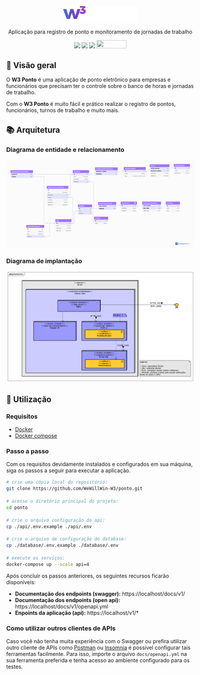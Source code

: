 <div align="center">
<img src=".github/assets/logo.png" width="200" />

Aplicação para registro de ponto e monitoramento de jornadas de trabalho

<img src="https://img.shields.io/badge/Node.js-4667d6?style=for-the-badge&logo=nodedotjs&logoColor=white" width="80" />
<img src="https://img.shields.io/badge/TypeScript-6b42d0?style=for-the-badge&logo=typescript&logoColor=white" width="100" />
<img src="https://img.shields.io/badge/PostgreSQL-a934d3?style=for-the-badge&logo=postgresql&logoColor=white" width="102" />
<img src="https://validator.swagger.io/validator/?url=https%3A%2F%2Fraw.githubusercontent.com%2FWeWillWin-W3%2Fponto%2Fmain%2Fdocs%2Fopenapi.yml" height="22" width="80" />
</div>

## :eyes: Visão geral
O **W3 Ponto** é uma aplicação de ponto eletrônico para empresas e funcionários que precisam ter o controle sobre o banco de horas e jornadas de trabalho.

Com o **W3 Ponto** é muito fácil e prático realizar o registro de pontos, funcionários, turnos de trabalho e muito mais.

## :books: Arquitetura

### Diagrama de entidade e relacionamento
![Diagrama de entidade e relacionamento](./docs/schema.png)

### Diagrama de implantação
![Diagrama de implantação](./docs/deployment-diagram.png)

## :runner: Utilização

### Requisitos
- [Docker](https://docs.docker.com/engine/install/)
- [Docker compose](https://docs.docker.com/compose/install/)

### Passo a passo

Com os requisitos devidamente instalados e configurados em sua máquina, siga os passos a seguir para executar a aplicação.

```bash
# crie uma cópia local do repositório:
git clone https://github.com/WeWillWin-W3/ponto.git

# acesse o diretório principal do projeto:
cd ponto

# crie o arquivo configuração da api:
cp ./api/.env.example ./api/.env

# crie o arquivo de configuração do database:
cp ./database/.env.example ./database/.env

# execute os serviços:
docker-compose up --scale api=4
```

Após concluir os passos anteriores, os seguintes recursos ficarão disponíveis:

- **Documentação dos endpoints (swagger):** https://localhost/docs/v1/
- **Documentação dos endpoints (open api):** https://localhost/docs/v1/openapi.yml
- **Enpoints da aplicação (api):** https://localhost/v1/*

### Como utilizar outros clientes de APIs
Caso você não tenha muita experiência com o Swagger ou prefira utilizar outro cliente de APIs como [Postman](https://www.postman.com/) ou [Insomnia](https://insomnia.rest/) é possível configurar tais ferramentas facilmente. Para isso, importe o arquivo `docs/openapi.yml` na sua ferramenta preferida e tenha acesso ao ambiente configurado para os testes.
